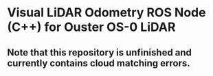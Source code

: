 # Visual LiDAR Odometry ROS Node (C++) for Ouster OS-0 LiDAR

## Note that this repository is unfinished and currently contains cloud matching errors.